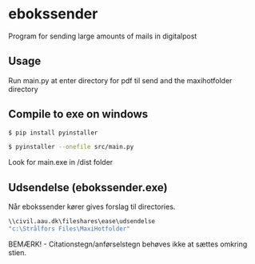 # ebokssender
Program for sending large amounts of mails in digitalpost

## Usage

Run main.py at enter directory for pdf til send and the maxihotfolder directory


## Compile to exe on windows

```bash
$ pip install pyinstaller
```

```bash
$ pyinstaller --onefile src/main.py
```

Look for main.exe in /dist folder

## Udsendelse (ebokssender.exe)

Når ebokssender kører gives forslag til directories. 

```bash
\\civil.aau.dk\fileshares\ease\udsendelse
"c:\Strålfors Files\MaxiHotfolder"
```

BEMÆRK! - Citationstegn/anførselstegn behøves ikke at sættes omkring stien.
